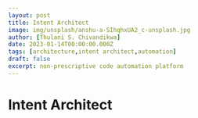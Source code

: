 ```yaml
---
layout: post
title: Intent Architect
image: img/unsplash/anshu-a-SIhqhxUA2_c-unsplash.jpg
author: [Thulani S. Chivandikwa]
date: 2023-01-14T00:00:00.000Z
tags: [architecture,intent architect,automation]
draft: false
excerpt: non-prescriptive code automation platform
---
```


# Intent Architect
